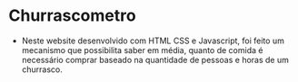 # Churrascometro
- Neste website desenvolvido com HTML CSS e Javascript, foi feito um mecanismo que possibilita saber em média, quanto de comida é necessário comprar baseado na quantidade de pessoas e horas de um churrasco.
